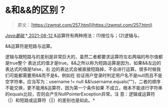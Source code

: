 <!--yml
category: 未分类
date: 0001-01-01 00:00:00
-->

# &和&&的区别？

> 原文：[https://zwmst.com/257.html](https://zwmst.com/257.html)

   [ *Java基础* ](https://zwmst.com/java%e5%9f%ba%e7%a1%80)*[ <time datetime="2021-08-12T16:54:30+08:00"> 2021-08-12 </time> ](https://zwmst.com/257.html)  &运算符有两种用法：(1)按位与；(2)逻辑与。

&&运算符是短路与运算。

逻辑与跟短路与的差别是非常巨大的，虽然二者都要求运算符左右两端的布尔值都是true整个 表达式的值才是true。&&之所以称为短路运算是因为，如果&&左边的表达式的值是false，右 边的表达式会被直接短路掉，不会进行运算。很多时候我们可能都需要用&&而不是&，例如在 验证用户登录时判定用户名不是null而且不是空字符串，应当写为：username != null &&!username.equals("")，二者的顺序不能交换，更不能用&运算符，因为第一个条件如果 不成立，根本不能进行字符串的equals比较，否则会产生NullPointerException异常。注 意：逻辑或运算符（|）和短路或运算符（||）的差别也是如此。*